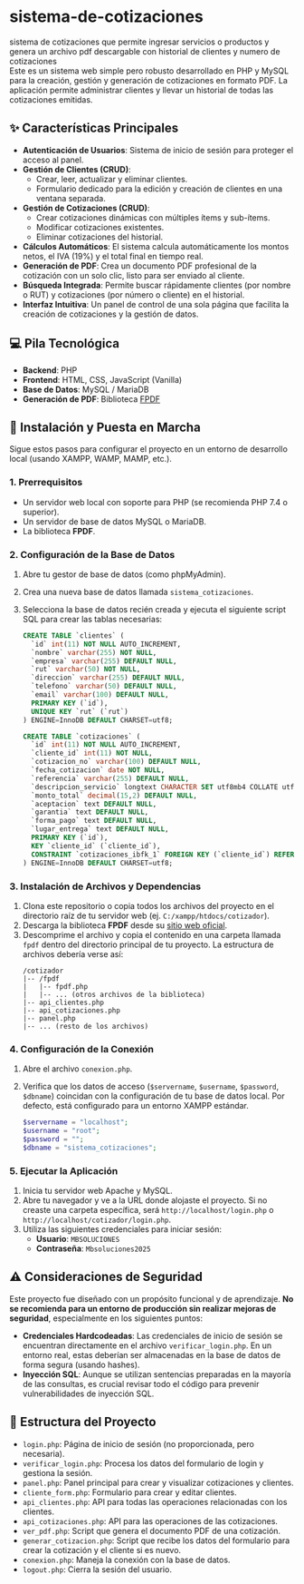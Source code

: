 # sistema-de-cotizaciones
sistema de cotizaciones que permite ingresar servicios o productos y genera un archivo pdf descargable con historial de clientes y numero de cotizaciones  
Este es un sistema web simple pero robusto desarrollado en PHP y MySQL para la creación, gestión y generación de cotizaciones en formato PDF. La aplicación permite administrar clientes y llevar un historial de todas las cotizaciones emitidas.

## ✨ Características Principales

* **Autenticación de Usuarios**: Sistema de inicio de sesión para proteger el acceso al panel.
* **Gestión de Clientes (CRUD)**:
    * Crear, leer, actualizar y eliminar clientes.
    * Formulario dedicado para la edición y creación de clientes en una ventana separada.
* **Gestión de Cotizaciones (CRUD)**:
    * Crear cotizaciones dinámicas con múltiples ítems y sub-ítems.
    * Modificar cotizaciones existentes.
    * Eliminar cotizaciones del historial.
* **Cálculos Automáticos**: El sistema calcula automáticamente los montos netos, el IVA (19%) y el total final en tiempo real.
* **Generación de PDF**: Crea un documento PDF profesional de la cotización con un solo clic, listo para ser enviado al cliente.
* **Búsqueda Integrada**: Permite buscar rápidamente clientes (por nombre o RUT) y cotizaciones (por número o cliente) en el historial.
* **Interfaz Intuitiva**: Un panel de control de una sola página que facilita la creación de cotizaciones y la gestión de datos.

## 💻 Pila Tecnológica

* **Backend**: PHP
* **Frontend**: HTML, CSS, JavaScript (Vanilla)
* **Base de Datos**: MySQL / MariaDB
* **Generación de PDF**: Biblioteca [FPDF](http://www.fpdf.org/)

## 🚀 Instalación y Puesta en Marcha

Sigue estos pasos para configurar el proyecto en un entorno de desarrollo local (usando XAMPP, WAMP, MAMP, etc.).

### 1. Prerrequisitos

* Un servidor web local con soporte para PHP (se recomienda PHP 7.4 o superior).
* Un servidor de base de datos MySQL o MariaDB.
* La biblioteca **FPDF**.

### 2. Configuración de la Base de Datos

1.  Abre tu gestor de base de datos (como phpMyAdmin).
2.  Crea una nueva base de datos llamada `sistema_cotizaciones`.
3.  Selecciona la base de datos recién creada y ejecuta el siguiente script SQL para crear las tablas necesarias:

    ```sql
    CREATE TABLE `clientes` (
      `id` int(11) NOT NULL AUTO_INCREMENT,
      `nombre` varchar(255) NOT NULL,
      `empresa` varchar(255) DEFAULT NULL,
      `rut` varchar(50) NOT NULL,
      `direccion` varchar(255) DEFAULT NULL,
      `telefono` varchar(50) DEFAULT NULL,
      `email` varchar(100) DEFAULT NULL,
      PRIMARY KEY (`id`),
      UNIQUE KEY `rut` (`rut`)
    ) ENGINE=InnoDB DEFAULT CHARSET=utf8;

    CREATE TABLE `cotizaciones` (
      `id` int(11) NOT NULL AUTO_INCREMENT,
      `cliente_id` int(11) NOT NULL,
      `cotizacion_no` varchar(100) DEFAULT NULL,
      `fecha_cotizacion` date NOT NULL,
      `referencia` varchar(255) DEFAULT NULL,
      `descripcion_servicio` longtext CHARACTER SET utf8mb4 COLLATE utf8mb4_bin DEFAULT NULL,
      `monto_total` decimal(15,2) DEFAULT NULL,
      `aceptacion` text DEFAULT NULL,
      `garantia` text DEFAULT NULL,
      `forma_pago` text DEFAULT NULL,
      `lugar_entrega` text DEFAULT NULL,
      PRIMARY KEY (`id`),
      KEY `cliente_id` (`cliente_id`),
      CONSTRAINT `cotizaciones_ibfk_1` FOREIGN KEY (`cliente_id`) REFERENCES `clientes` (`id`) ON DELETE CASCADE
    ) ENGINE=InnoDB DEFAULT CHARSET=utf8;
    ```

### 3. Instalación de Archivos y Dependencias

1.  Clona este repositorio o copia todos los archivos del proyecto en el directorio raíz de tu servidor web (ej. `C:/xampp/htdocs/cotizador`).
2.  Descarga la biblioteca **FPDF** desde su [sitio web oficial](http://www.fpdf.org/en/download.php).
3.  Descomprime el archivo y copia el contenido en una carpeta llamada `fpdf` dentro del directorio principal de tu proyecto. La estructura de archivos debería verse así:
    ```
    /cotizador
    |-- /fpdf
    |   |-- fpdf.php
    |   |-- ... (otros archivos de la biblioteca)
    |-- api_clientes.php
    |-- api_cotizaciones.php
    |-- panel.php
    |-- ... (resto de los archivos)
    ```

### 4. Configuración de la Conexión

1.  Abre el archivo `conexion.php`.
2.  Verifica que los datos de acceso (`$servername`, `$username`, `$password`, `$dbname`) coincidan con la configuración de tu base de datos local. Por defecto, está configurado para un entorno XAMPP estándar.

    ```php
    $servername = "localhost";
    $username = "root";
    $password = "";
    $dbname = "sistema_cotizaciones";
    ```

### 5. Ejecutar la Aplicación

1.  Inicia tu servidor web Apache y MySQL.
2.  Abre tu navegador y ve a la URL donde alojaste el proyecto. Si no creaste una carpeta específica, será `http://localhost/login.php` o `http://localhost/cotizador/login.php`.
3.  Utiliza las siguientes credenciales para iniciar sesión:
    * **Usuario**: `MBSOLUCIONES`
    * **Contraseña**: `Mbsoluciones2025`

## ⚠️ Consideraciones de Seguridad

Este proyecto fue diseñado con un propósito funcional y de aprendizaje. **No se recomienda para un entorno de producción sin realizar mejoras de seguridad**, especialmente en los siguientes puntos:

* **Credenciales Hardcodeadas**: Las credenciales de inicio de sesión se encuentran directamente en el archivo `verificar_login.php`. En un entorno real, estas deberían ser almacenadas en la base de datos de forma segura (usando hashes).
* **Inyección SQL**: Aunque se utilizan sentencias preparadas en la mayoría de las consultas, es crucial revisar todo el código para prevenir vulnerabilidades de inyección SQL.

## 📁 Estructura del Proyecto

* `login.php`: Página de inicio de sesión (no proporcionada, pero necesaria).
* `verificar_login.php`: Procesa los datos del formulario de login y gestiona la sesión.
* `panel.php`: Panel principal para crear y visualizar cotizaciones y clientes.
* `cliente_form.php`: Formulario para crear y editar clientes.
* `api_clientes.php`: API para todas las operaciones relacionadas con los clientes.
* `api_cotizaciones.php`: API para las operaciones de las cotizaciones.
* `ver_pdf.php`: Script que genera el documento PDF de una cotización.
* `generar_cotizacion.php`: Script que recibe los datos del formulario para crear la cotización y el cliente si es nuevo.
* `conexion.php`: Maneja la conexión con la base de datos.
* `logout.php`: Cierra la sesión del usuario.
